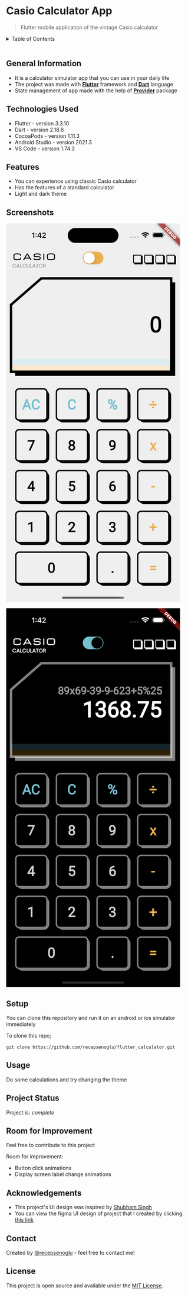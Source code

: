 # Casio Calculator App
> Flutter mobile application of the vintage Casio calculator

<details>
<summary>Table of Contents</summary>

* [General Info](#general-information)
* [Technologies Used](#technologies-used)
* [Features](#features)
* [Screenshots](#screenshots)
* [Setup](#setup)
* [Usage](#usage)
* [Project Status](#project-status)
* [Room for Improvement](#room-for-improvement)
* [Acknowledgements](#acknowledgements)
* [Contact](#contact)
* [License](#license)
</details>

<br>

## General Information
- It is a calculator simulator app that you can use in your daily life
- The project was made with [**Flutter**](https://flutter.dev) framework and [**Dart**](https://dart.dev) language
- State management of app made with the help of [**Provider**](https://pub.dev/packages/provider) package 


## Technologies Used
- Flutter - version 3.3.10
- Dart - version 2.18.6
- CocoaPods - version 1.11.3
- Android Studio - version 2021.3
- VS Code - version 1.74.3


## Features
- You can experience using classic Casio calculator
- Has the features of a standard calculator
- Light and dark theme


## Screenshots
![Calculator app light theme](./img_preview/light_theme.png)

![Calculator app dark theme](./img_preview/dark_theme.png)


## Setup
You can clone this repository and run it on an android or ios simulator immediately

To clone this repo;

```
git clone https://github.com/recepsenoglu/flutter_calculator.git
```

## Usage
Do some calculations and try changing the theme


## Project Status
Project is: _complete_


## Room for Improvement
Feel free to contribute to this project

Room for improvement:
- Button click animations
- Display screen label change animations


## Acknowledgements
- This project's UI design was inspired by [Shubham Singh](https://www.patreon.com/shubham_iosdev)
- You can view the figma UI design of project that I created by clicking [this link](https://www.figma.com/file/OlzlBexszTvdMqKbgHXiW4/Casio-Calculator-Design?node-id=0%3A1&t=dgzvIzmJdDW1drqZ-1)

## Contact
Created by [@recepsenoglu](https://github.com/recepsenoglu) - feel free to contact me!

## License
This project is open source and available under the [MIT License](https://github.com/recepsenoglu/flutter_calculator/blob/main/LICENSE).
